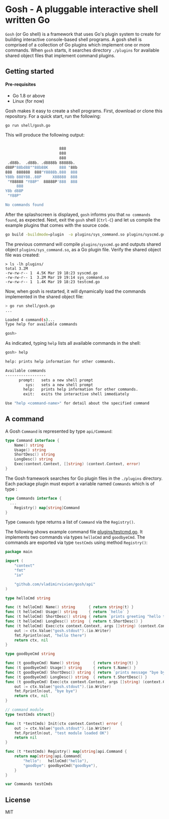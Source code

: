 # Gosh - A pluggable interactive shell written Go

`Gosh` (or Go shell) is a framework that uses Go's plugin system to create
for building interactive console-based shell programs.  A gosh shell is
comprised of a collection of Go plugins which implement one or more commands.
When `gosh` starts, it searches directory `./plugins` for available shared object
files that implement command plugins.

## Getting started

#### Pre-requisites

* Go 1.8 or above
* Linux (for now)

Gosh makes it easy to create a shell programs.  First, download or clone this 
repository.  For a quick start, run the following:

```bash
go run shell/gosh.go
```
This will produce the following output:
```bash

                        888
                        888
                        888
 .d88b.  .d88b. .d8888b 88888b.
d88P"88bd88""88b88K     888 "88b
888  888888  888"Y8888b.888  888
Y88b 888Y88..88P     X88888  888
 "Y88888 "Y88P"  88888P'888  888
     888
Y8b d88P
 "Y88P"

No commands found
```
After the splashscreen is displayed, `gosh` informs you that `no commands found`, as expected.  Next,
exit the `gosh` shell (`Ctrl-C`) and let us compile the example plugins that comes with the source code.

```bash
go build -buildmode=plugin  -o plugins/sys_command.so plugins/syscmd.go
```
The previous command will compile `plugins/syscmd.go` and outputs shared object
`plugins/sys_command.so`, as a Go plugin file.  Verify the shared object file was created:

```
> ls -lh plugins/
total 3.2M
-rw-rw-r-- 1  4.5K Mar 19 18:23 syscmd.go
-rw-rw-r-- 1  3.2M Mar 19 19:14 sys_command.so
-rw-rw-r-- 1  1.4K Mar 19 18:23 testcmd.go
```
Now, when gosh is restarted, it will dynamically load the commands implemented in the shared object file:

```bash
> go run shell/gosh.go
...

Loaded 4 command(s)...
Type help for available commands

gosh>
```

As indicated, typing `help` lists all available commands in the shell:

```bash
gosh> help

help: prints help information for other commands.

Available commands
------------------
      prompt:	sets a new shell prompt
         sys:	sets a new shell prompt
        help:	prints help information for other commands.
        exit:	exits the interactive shell immediately

Use "help <command-name>" for detail about the specified command
```
## A command
A Gosh `Command` is represented by type `api/Command`:
```go
type Command interface {
	Name() string
	Usage() string
	ShortDesc() string
	LongDesc() string
	Exec(context.Context, []string) (context.Context, error)
}
```

The Gosh framework searches for Go plugin files in the `./plugins` directory.  Each package plugin must 
export a variable named `Commands` which is of type  :
```go
type Commands interface {
  ...
	Registry() map[string]Command
}
```
Type `Commands` type returns a list of `Command` via the `Registry()`.  

The following shows example command file [plugins/testcmd.go](./plugins/testcmd.go). It implements
two commands via types `helloCmd` and `goodbyeCmd`. The commands are exported via type `testCmds` using
method `Registry()`:

```go
package main

import (
	"context"
	"fmt"
	"io"

	"github.com/vladimirvivien/gosh/api"
)

type helloCmd string

func (t helloCmd) Name() string      { return string(t) }
func (t helloCmd) Usage() string     { return `hello` }
func (t helloCmd) ShortDesc() string { return `prints greeting "hello there"` }
func (t helloCmd) LongDesc() string  { return t.ShortDesc() }
func (t helloCmd) Exec(ctx context.Context, args []string) (context.Context, error) {
	out := ctx.Value("gosh.stdout").(io.Writer)
	fmt.Fprintln(out, "hello there")
	return ctx, nil
}

type goodbyeCmd string

func (t goodbyeCmd) Name() string      { return string(t) }
func (t goodbyeCmd) Usage() string     { return t.Name() }
func (t goodbyeCmd) ShortDesc() string { return `prints message "bye bye"` }
func (t goodbyeCmd) LongDesc() string  { return t.ShortDesc() }
func (t goodbyeCmd) Exec(ctx context.Context, args []string) (context.Context, error) {
	out := ctx.Value("gosh.stdout").(io.Writer)
	fmt.Fprintln(out, "bye bye")
	return ctx, nil
}

// command module
type testCmds struct{}

func (t *testCmds) Init(ctx context.Context) error {
	out := ctx.Value("gosh.stdout").(io.Writer)
	fmt.Fprintln(out, "test module loaded OK")
	return nil
}

func (t *testCmds) Registry() map[string]api.Command {
	return map[string]api.Command{
		"hello":   helloCmd("hello"),
		"goodbye": goodbyeCmd("goodbye"),
	}
}

var Commands testCmds
```

## License
MIT
